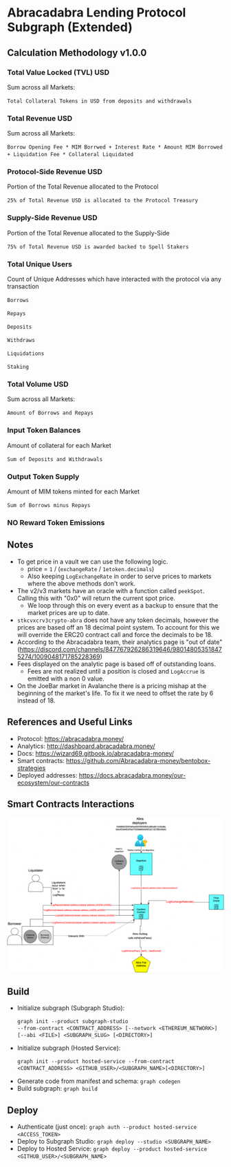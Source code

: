 # Abracadabra Lending Protocol Subgraph (Extended)

## Calculation Methodology v1.0.0

### Total Value Locked (TVL) USD

Sum across all Markets:

`Total Collateral Tokens in USD from deposits and withdrawals`

### Total Revenue USD

Sum across all Markets:

`Borrow Opening Fee * MIM Borrwed + Interest Rate * Amount MIM Borrowed + Liquidation Fee * Collateral Liquidated`

### Protocol-Side Revenue USD

Portion of the Total Revenue allocated to the Protocol

`25% of Total Revenue USD is allocated to the Protocol Treasury`

### Supply-Side Revenue USD

Portion of the Total Revenue allocated to the Supply-Side

`75% of Total Revenue USD is awarded backed to Spell Stakers`

### Total Unique Users

Count of Unique Addresses which have interacted with the protocol via any transaction

`Borrows`

`Repays`

`Deposits`

`Withdraws`

`Liquidations`

`Staking`

### Total Volume USD

Sum across all Markets:

`Amount of Borrows and Repays`

### Input Token Balances

Amount of collateral for each Market

`Sum of Deposits and Withdrawals`

### Output Token Supply

Amount of MIM tokens minted for each Market

`Sum of Borrows minus Repays`

### NO Reward Token Emissions

## Notes

- To get price in a vault we can use the following logic.
  - price = `1` / (`exchangeRate` / `1etoken.decimals`)
  - Also keeping `LogExchangeRate` in order to serve prices to markets where the above methods don't work.
- The v2/v3 markets have an oracle with a function called `peekSpot`. Calling this with "0x0" will return the current spot price.
  - We loop through this on every event as a backup to ensure that the market prices are up to date.
- `stkcvxcrv3crypto-abra` does not have any token decimals, however the prices are based off an 18 decimal point system. To account for this we will override the ERC20 contract call and force the decimals to be 18.
- According to the Abracadabra team, their analytics page is "out of date" (https://discord.com/channels/847767926286319646/980148053518475274/1009048171785228369)
- Fees displayed on the analytic page is based off of outstanding loans.
  - Fees are not realized until a position is closed and `LogAccrue` is emitted with a non 0 value.
- On the JoeBar market in Avalanche there is a pricing mishap at the beginning of the market's life. To fix it we need to offset the rate by 6 instead of 18.

## References and Useful Links

- Protocol: https://abracadabra.money/
- Analytics: http://dashboard.abracadabra.money/
- Docs: https://wizard69.gitbook.io/abracadabra-money/
- Smart contracts: https://github.com/Abracadabra-money/bentobox-strategies
- Deployed addresses: https://docs.abracadabra.money/our-ecosystem/our-contracts

## Smart Contracts Interactions

![Abracadabra](../../docs/images/protocols/abracadabra.png "Abracadabra")

## Build

- Initialize subgraph (Subgraph Studio):
  ```
  graph init --product subgraph-studio
  --from-contract <CONTRACT_ADDRESS> [--network <ETHEREUM_NETWORK>] [--abi <FILE>] <SUBGRAPH_SLUG> [<DIRECTORY>]
  ```
- Initialize subgraph (Hosted Service):
  ```
  graph init --product hosted-service --from-contract <CONTRACT_ADDRESS> <GITHUB_USER>/<SUBGRAPH_NAME>[<DIRECTORY>]
  ```
- Generate code from manifest and schema: `graph codegen`
- Build subgraph: `graph build`

## Deploy

- Authenticate (just once): `graph auth --product hosted-service <ACCESS_TOKEN>`
- Deploy to Subgraph Studio: `graph deploy --studio <SUBGRAPH_NAME>`
- Deploy to Hosted Service: `graph deploy --product hosted-service <GITHUB_USER>/<SUBGRAPH_NAME>`
